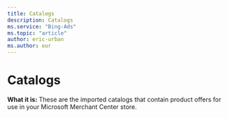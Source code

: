 ```yaml
---
title: Catalogs
description: Catalogs
ms.service: "Bing-Ads"
ms.topic: "article"
author: eric-urban
ms.author: eur
---
```


# Catalogs

**What it is:**  These are the imported catalogs that contain product offers for use in your Microsoft Merchant Center store.


